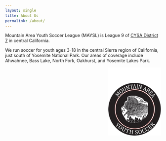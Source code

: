 ```yaml
---
layout: single
title: About Us
permalink: /about/
---
```


Mountain Area Youth Soccer League (MAYSL) is League 9 of [CYSA District
7](https://cysadistrict7.org) in central California.

We run soccer for youth ages 3-18 in the central Sierra region of California,
just south of Yosemite National Park. Our areas of coverage include Ahwahnee,
Bass Lake, North Fork, Oakhurst, and Yosemite Lakes Park.

<img src="/files/maysl-logo-sidebar.png" align=right>

